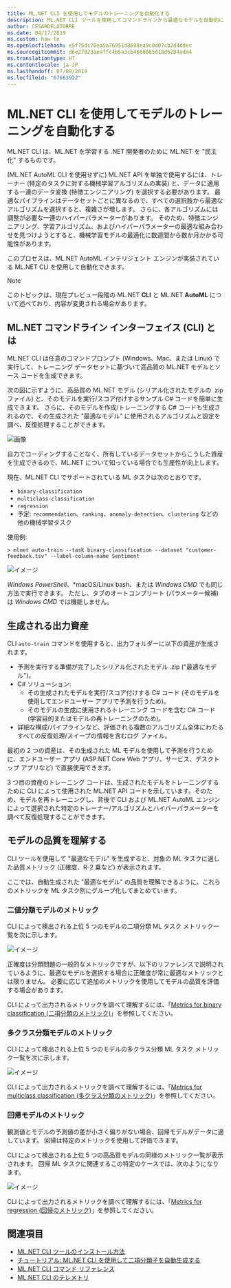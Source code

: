 ```yaml
---
title: ML.NET CLI を使用してモデルのトレーニングを自動化する
description: ML.NET CLI ツールを使用してコマンドラインから最適なモデルを自動的にトレーニングする方法について説明します。
author: CESARDELATORRE
ms.date: 04/17/2019
ms.custom: how-to
ms.openlocfilehash: e5f75dc70ea5a76951d8698ea9c0d07cb2d4ddec
ms.sourcegitcommit: d6e27023aeaffc4b5a3cb4b88685018d6284ada4
ms.translationtype: HT
ms.contentlocale: ja-JP
ms.lasthandoff: 07/09/2019
ms.locfileid: "67663922"
---
```

# <a name="automate-model-training-with-the-mlnet-cli"></a>ML.NET CLI を使用してモデルのトレーニングを自動化する

ML.NET CLI は、ML.NET を学習する .NET 開発者のために ML.NET を "民主化" するものです。

(ML.NET AutoML CLI を使用せずに) ML.NET API を単独で使用するには、トレーナー (特定のタスクに対する機械学習アルゴリズムの実装) と、データに適用する一連のデータ変換 (特徴エンジニアリング) を選択する必要があります。 最適なパイプラインはデータセットごとに異なるので、すべての選択肢から最適なアルゴリズムを選択すると、複雑さが増します。 さらに、各アルゴリズムには調整が必要な一連のハイパーパラメーターがあります。 そのため、特徴エンジニアリング、学習アルゴリズム、およびハイパーパラメーターの最適な組み合わせを見つけようとすると、機械学習モデルの最適化に数週間から数か月かかる可能性があります。

このプロセスは、ML.NET AutoML インテリジェント エンジンが実装されている ML.NET CLI を使用して自動化できます。

> [!NOTE]
> このトピックは、現在プレビュー段階の ML.NET **CLI** と ML.NET **AutoML** について述べており、内容が変更される場合があります。

## <a name="what-is-the-mlnet-command-line-interface-cli"></a>ML.NET コマンドライン インターフェイス (CLI) とは

ML.NET CLI は任意のコマンドプロンプト (Windows、Mac、または Linux) で実行して、トレーニング データセットに基づいて高品質の ML.NET モデルとソース コードを生成できます。

次の図に示すように、高品質の ML.NET モデル (シリアル化されたモデルの .zip ファイル) と、そのモデルを実行/スコア付けするサンプル C# コードを簡単に生成できます。 さらに、そのモデルを作成/トレーニングする C# コードも生成されるので、その生成された "最適なモデル" に使用されるアルゴリズムと設定を調べ、反復処理することができます。

![画像](media/automate-training-with-cli/cli-high-level-process.png "ML.NET CLI 内で動作する AutoML エンジン")

自力でコーディングすることなく、所有しているデータセットからこうした資産を生成できるので、ML.NET について知っている場合でも生産性が向上します。

現在、ML.NET CLI でサポートされている ML タスクは次のとおりです。

- `binary-classification`
- `multiclass-classification`
- `regression`
- 予定: `recommendation`、`ranking`、`anomaly-detection`、`clustering` などの他の機械学習タスク

使用例:

```console
> mlnet auto-train --task binary-classification --dataset "customer-feedback.tsv" --label-column-name Sentiment
```

![イメージ](media/automate-training-with-cli/cli-model-generation.gif)

*Windows PowerShell*、*macOS/Linux bash、または *Windows CMD* でも同じ方法で実行できます。 ただし、タブのオートコンプリート (パラメーター候補) は *Windows CMD* では機能しません。

## <a name="output-assets-generated"></a>生成される出力資産

CLI `auto-train` コマンドを使用すると、出力フォルダーに以下の資産が生成されます。

- 予測を実行する準備が完了したシリアル化されたモデル .zip ("最適なモデル")。
- C# ソリューション:
  - その生成されたモデルを実行/スコア付けする C# コード (そのモデルを使用してエンドユーザー アプリで予測を行うため)。
  - そのモデルの生成に使用されるトレーニング コードを含む C# コード (学習目的またはモデルの再トレーニングのため)。
- 詳細な構成/パイプラインなど、評価される複数のアルゴリズム全体にわたるすべての反復処理/スイープの情報を含むログ ファイル。

最初の 2 つの資産は、その生成された ML モデルを使用して予測を行うために、エンドユーザー アプリ (ASP.NET Core Web アプリ、サービス、デスクトップ アプリなど) で直接使用できます。

3 つ目の資産のトレーニング コードは、生成されたモデルをトレーニングするために CLI によって使用された ML.NET API コードを示しています。そのため、モデルを再トレーニングし、背後で CLI および ML.NET AutoML エンジンによって選択された特定のトレーナー/アルゴリズムとハイパーパラメーターを調べて反復処理することができます。

## <a name="understanding-the-quality-of-the-model"></a>モデルの品質を理解する

CLI ツールを使用して "最適なモデル" を生成すると、対象の ML タスクに適した品質メトリック (正確度、R-2 乗など) が表示されます。

ここでは、自動生成された "最適なモデル" の品質を理解できるように、これらのメトリックを ML タスク別にグループ化してまとめています。

### <a name="metrics-for-binary-classification-models"></a>二値分類モデルのメトリック

CLI によって検出される上位 5 つのモデルの二項分類 ML タスク メトリック一覧を次に示します。

![イメージ](media/automate-training-with-cli/cli-binary-classification-metrics.png)

正確度は分類問題の一般的なメトリックですが、以下のリファレンスで説明されているように、最適なモデルを選択する場合に正確度が常に最適なメトリックとは限りません。 必要に応じて追加のメトリックを使用してモデルの品質を評価する場合があります。

CLI によって出力されるメトリックを調べて理解するには、「[Metrics for binary classification (二項分類のメトリック)](resources/metrics.md#metrics-for-binary-classification)」を参照してください。

### <a name="metrics-for-multi-class-classification-models"></a>多クラス分類モデルのメトリック

CLI によって検出される上位 5 つのモデルの多クラス分類 ML タスク メトリック一覧を次に示します。

![イメージ](media/automate-training-with-cli/cli-multiclass-classification-metrics.png)

CLI によって出力されるメトリックを調べて理解するには、「[Metrics for multiclass classification (多クラス分類のメトリック)](resources/metrics.md#metrics-for-multi-class-classification)」を参照してください。

### <a name="metrics-for-regression-models"></a>回帰モデルのメトリック

観測値とモデルの予測値の差が小さく偏りがない場合、回帰モデルがデータに適しています。 回帰は特定のメトリックを使用して評価できます。

CLI によって検出される上位 5 つの高品質モデルの同様のメトリック一覧が表示されます。 回帰 ML タスクに関連するこの特定のケースでは、次のようになります。

![イメージ](media/automate-training-with-cli/cli-regression-metrics.png)

CLI によって出力されるメトリックを調べて理解するには、「[Metrics for regression (回帰のメトリック)](resources/metrics.md#metrics-for-regression)」を参照してください。

## <a name="see-also"></a>関連項目

- [ML.NET CLI ツールのインストール方法](how-to-guides/install-ml-net-cli.md)
- [チュートリアル: ML.NET CLI を使用して二項分類子を自動生成する](tutorials/mlnet-cli.md)
- [ML.NET CLI コマンド リファレンス](reference/ml-net-cli-reference.md)
- [ML.NET CLI のテレメトリ](resources/ml-net-cli-telemetry.md)
